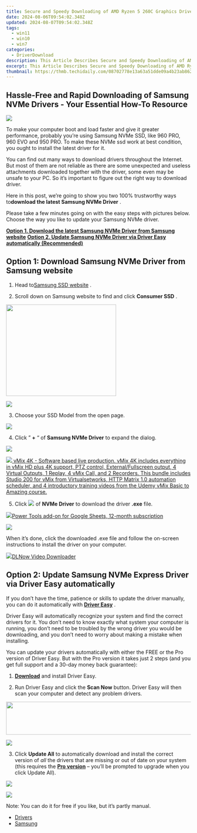 ```yaml
---
title: Secure and Speedy Downloading of AMD Ryzen 5 260C Graphics Driver Software
date: 2024-08-06T09:54:02.348Z
updated: 2024-08-07T09:54:02.348Z
tags:
  - win11
  - win10
  - win7
categories:
  - DriverDownload
description: This Article Describes Secure and Speedy Downloading of AMD Ryzen 5 260C Graphics Driver Software
excerpt: This Article Describes Secure and Speedy Downloading of AMD Ryzen 5 260C Graphics Driver Software
thumbnail: https://thmb.techidaily.com/08702778e13a63a51dde09a4b23ab862a68808a42d3ab8c5759ae25bd6bbada4.jpg
---
```


## Hassle-Free and Rapid Downloading of Samsung NVMe Drivers - Your Essential How-To Resource

![](https://images.drivereasy.com/wp-content/uploads/2017/05/1-2.png)
  
 To make your computer boot and load faster and give it greater performance, probably you’re using Samsung NVMe SSD, like 960 PRO, 960 EVO and 950 PRO. To make these NVMe ssd work at best condition, you ought to install the latest driver for it.

 You can find out many ways to download drivers throughout the Internet. But most of them are not reliable as there are some unexpected and useless attachments downloaded together with the driver, some even may be unsafe to your PC. So it’s important to figure out the right way to download driver.

 Here in this post, we’re going to show you two 100% trustworthy ways to**download the latest Samsung NVMe Driver** .
  
 Please take a few minutes going on with the easy steps with pictures below. Choose the way you like to update your Samsung NVMe driver.  
  
[**Option 1. Download the latest Samsung NVMe Driver from Samsung website**](https://tools.techidaily.com/drivereasy/download/)
[**Option 2. Update Samsung NVMe Driver via Driver Easy automatically (Recommended)**](https://www.drivereasy.com/knowledge/samsung-nvme-driver-download-easily-quickly/#OPTION2)

## Option 1:  Download Samsung NVMe Driver from Samsung website

 1) Head to[Samsung SSD website](https://shop-links.co/link/?exclusive=1&publisher_slug=itechdaily19598&url=http%3A%2F%2Fwww.samsung.com%2Fsemiconductor%2Fminisite%2Fssd%2F) .  
  
 2) Scroll down on Samsung website to find and click **Consumer SSD** .  
  
<!-- affiliate ads begin -->
<a href="https://printrendy.pxf.io/c/5597632/1453719/17020" target="_top" id="1453719"><img src="//a.impactradius-go.com/display-ad/17020-1453719" border="0" alt="" width="300" height="250"/></a><img height="0" width="0" src="https://imp.pxf.io/i/5597632/1453719/17020" style="position:absolute;visibility:hidden;" border="0" />
<!-- affiliate ads end -->
![](https://images.drivereasy.com/wp-content/uploads/2017/05/2-12.jpg)
  
 3) Choose your SSD Model from the open page.  
  
![](https://images.drivereasy.com/wp-content/uploads/2017/05/3-11.jpg)
  
 4) Click ” **+** “  of **Samsung NVMe Driver**  to expand the dialog.  
  
![](https://images.drivereasy.com/wp-content/uploads/2017/05/4-13.jpg)
  
<!-- affiliate ads begin -->
<a href="https://secure.2checkout.com/order/checkout.php?PRODS=30901369&QTY=1&AFFILIATE=108875&CART=1"> <img src="https://secure.avangate.com/images/merchant/ce9a6fb2becc2d235e62b125e9260102/products/1_copy_vMixCallScreenshot1-large.jpg" border="0"> vMix 4K - Software based live production. vMix 4K includes everything in vMix HD plus 4K support, PTZ control, External/Fullscreen output, 4 Virtual Outputs, 1 Replay, 4 vMix Call, and 2 Recorders. 
This bundle includes Studio 200 for vMix from Virtualsetworks, HTTP Matrix 1.0 automation scheduler, and 4 introductory training videos from the Udemy vMix Basic to Amazing course. </a>
<!-- affiliate ads end -->
 5) Click ![](https://images.drivereasy.com/wp-content/uploads/2017/05/6-11.jpg) of **NVMe Driver** to download the driver **.exe**  file.  
  
<!-- affiliate ads begin -->
<a href="https://secure.2checkout.com/order/checkout.php?PRODS=4721564&QTY=1&AFFILIATE=108875&CART=1"><img src="https://secure.avangate.com/images/merchant/c14a8df1e1b4d5297e9cb30cb34d5a00/products/copy_power-tools-48.png" border="0">Power Tools add-on for Google Sheets, 12-month subscription</a>
<!-- affiliate ads end -->
![](https://images.drivereasy.com/wp-content/uploads/2017/05/5-9.jpg)
  
 When it’s done, click the downloaded .exe file and follow the on-screen instructions to install the driver on your computer.

<!-- affiliate ads begin -->
<a href="https://secure.2checkout.com/order/checkout.php?PRODS=4712430&QTY=1&AFFILIATE=108875&CART=1"><img src="https://secure.avangate.com/images/merchant/c404a5adbf90e09631678b13b05d9d7a/products/dlnow_256.png" border="0">DLNow Video Downloader</a>
<!-- affiliate ads end -->
## Option 2:   **Update Samsung NVMe Express Driver via Driver Easy automatically**

 If you don’t have the time, patience or skills to update the driver manually, you can do it automatically with **[Driver Easy](https://tools.techidaily.com/drivereasy/download/)** .

 Driver Easy will automatically recognize your system and find the correct drivers for it. You don’t need to know exactly what system your computer is running, you don’t need to be troubled by the wrong driver you would be downloading, and you don’t need to worry about making a mistake when installing.

 You can update your drivers automatically with either the FREE or the Pro version of Driver Easy. But with the Pro version it takes just 2 steps (and you get full support and a 30-day money back guarantee):

 1) **[Download](https://tools.techidaily.com/drivereasy/download/)**  and install Driver Easy.

 2) Run Driver Easy and click the **Scan Now**  button. Driver Easy will then scan your computer and detect any problem drivers.

<!-- affiliate ads begin -->
<a href="https://mindmanager.sjv.io/c/5597632/1787667/20231" target="_top" id="1787667"><img src="//a.impactradius-go.com/display-ad/20231-1787667" border="0" alt="" width="728" height="90"/></a><img height="0" width="0" src="https://imp.pxf.io/i/5597632/1787667/20231" style="position:absolute;visibility:hidden;" border="0" />
<!-- affiliate ads end -->
![](https://images.drivereasy.com/wp-content/uploads/2017/05/7-5.jpg)

 3) Click **Update All** to automatically download and install the correct version of _all_ the drivers that are missing or out of date on your system (this requires the **[Pro version](https://tools.techidaily.com/drivereasy/download/)**  – you’ll be prompted to upgrade when you click Update All).  
  
<!-- affiliate ads begin -->
<a href="https://secure.2checkout.com/order/checkout.php?PRODS=4620780&QTY=1&AFFILIATE=108875&CART=1"><img src="https://secure.avangate.com/images/merchant/07dd4d5a72f5740ef0f035f201951476/728__90banner.jpg" border="0"></a>
<!-- affiliate ads end -->
![](https://images.drivereasy.com/wp-content/uploads/2017/05/8-6.jpg)

 Note: You can do it for free if you like, but it’s partly manual.

* [Drivers](https://tools.techidaily.com/drivereasy/download/)
* [Samsung](https://tools.techidaily.com/drivereasy/download/)

<ins class="adsbygoogle"
     style="display:block"
     data-ad-format="autorelaxed"
     data-ad-client="ca-pub-7571918770474297"
     data-ad-slot="1223367746"></ins>



<ins class="adsbygoogle"
     style="display:block"
     data-ad-client="ca-pub-7571918770474297"
     data-ad-slot="8358498916"
     data-ad-format="auto"
     data-full-width-responsive="true"></ins>
